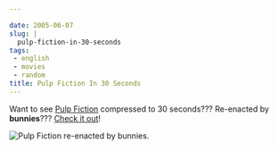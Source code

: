 ```yaml
---

date: 2005-06-07
slug: |
  pulp-fiction-in-30-seconds
tags:
 - english
 - movies
 - random
title: Pulp Fiction In 30 Seconds
---
```


Want to see [Pulp Fiction](http://www.imdb.com/title/tt0110912/)
compressed to 30 seconds??? Re-enacted by **bunnies**??? [Check it
out](http://www.angryalien.com/)!

![Pulp Fiction re-enacted by
bunnies.](http://photos13.flickr.com/17996237_ac5121eb87_o.gif)
